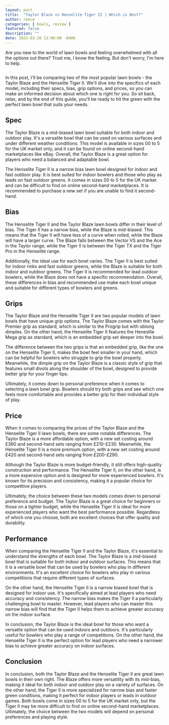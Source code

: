 ```yaml
---
layout: post
title:  "Taylor Blaze vs Henselite Tiger II | Which is Best?"
author: reece
categories: [ bowls, review ]
featured: false
description: ""
date: 2023-03-20 13:00:00 -0400
---
```

    

<!-- wp:paragraph -->
<p xmlns="http://www.w3.org/1999/xhtml">Are you new to the world of lawn bowls and feeling overwhelmed with all the options out there? Trust me, I know the feeling. But don't worry, I'm here to help. </p>
<!-- /wp:paragraph -->

<!-- wp:image {"id":2041,"sizeSlug":"large","linkDestination":"none"} -->
<figure class="wp-block-image size-large"><img src="/img/posts/taylor-blaze-vs-henselite-tiger-ii-1024x576.jpg" alt="" class="wp-image-2041"/></figure>
<!-- /wp:image -->

<!-- wp:paragraph -->
<p>In this post, I'll be comparing two of the most popular lawn bowls - the Taylor Blaze and the Henselite Tiger II. We'll dive into the specifics of each model, including their specs, bias, grip options, and prices, so you can make an informed decision about which one is right for you. So sit back, relax, and by the end of this guide, you'll be ready to hit the green with the perfect lawn bowl that suits your needs.</p>
<!-- /wp:paragraph -->

<!-- wp:heading -->
<h2>Spec</h2>
<!-- /wp:heading -->

<!-- wp:paragraph -->
<p>The Taylor Blaze is a mid-biased lawn bowl suitable for both indoor and outdoor play. It's a versatile bowl that can be used on various surfaces and under different weather conditions. This model is available in sizes 00 to 5 for the UK market only, and it can be found on online second-hand marketplaces like eBay. Overall, the Taylor Blaze is a great option for players who need a balanced and adaptable bowl.</p>
<!-- /wp:paragraph -->

<!-- wp:paragraph -->
<p>The Henselite Tiger II is a narrow bias lawn bowl designed for indoor and fast outdoor play. It is best suited for indoor bowlers and those who play as leads on fast outdoor greens. It comes in sizes 00 to 5 for the UK market and can be difficult to find on online second-hand marketplaces. It is recommended to purchase a new set if you are unable to find it second-hand.</p>
<!-- /wp:paragraph -->

<!-- wp:heading -->
<h2>Bias</h2>
<!-- /wp:heading -->

<!-- wp:paragraph -->
<p>The Henselite Tiger II and the Taylor Blaze lawn bowls differ in their level of bias. The Tiger II has a narrow bias, while the Blaze is mid-biased. This means that the Tiger II will have less of a curve when rolled, while the Blaze will have a larger curve. The Blaze falls between the Vector VS and the Ace in the Taylor range, while the Tiger II is between the Tiger TX and the Tiger Pro in the Henselite range.</p>
<!-- /wp:paragraph -->

<!-- wp:paragraph -->
<p>Additionally, the ideal use for each bowl varies. The Tiger II is best suited for indoor rinks and fast outdoor greens, while the Blaze is suitable for both indoor and outdoor greens. The Tiger II is recommended for lead outdoor bowlers, while the Blaze does not have a specific recommendation. Overall, these differences in bias and recommended use make each bowl unique and suitable for different types of bowlers and greens.</p>
<!-- /wp:paragraph -->

<!-- wp:heading -->
<h2>Grips</h2>
<!-- /wp:heading -->

<!-- wp:paragraph -->
<p>The Taylor Blaze and the Henselite Tiger II are two popular models of lawn bowls that have unique grip options. The Taylor Blaze comes with the Taylor Premier grip as standard, which is similar to the Progrip but with oblong dimples. On the other hand, the Henselite Tiger II features the Heneslite Mega grip as standard, which is an embedded grip set deeper into the bowl.</p>
<!-- /wp:paragraph -->

<!-- wp:paragraph -->
<p>The difference between the two grips is that an embedded grip, like the one on the Henselite Tiger II, makes the bowl feel smaller in your hand, which can be helpful for bowlers who struggle to grip the bowl properly. Meanwhile, the dimple grip on the Taylor Blaze is a classic style of grip that features small divots along the shoulder of the bowl, designed to provide better grip for your finger tips.</p>
<!-- /wp:paragraph -->

<!-- wp:paragraph -->
<p>Ultimately, it comes down to personal preference when it comes to selecting a lawn bowl grip. Bowlers should try both grips and see which one feels more comfortable and provides a better grip for their individual style of play.</p>
<!-- /wp:paragraph -->

<!-- wp:heading -->
<h2>Price</h2>
<!-- /wp:heading -->

<!-- wp:paragraph -->
<p>When it comes to comparing the prices of the Taylor Blaze and the Henselite Tiger II lawn bowls, there are some notable differences. The Taylor Blaze is a more affordable option, with a new set costing around £360 and second-hand sets ranging from £210-£230. Meanwhile, the Henselite Tiger II is a more premium option, with a new set costing around £420 and second-hand sets ranging from £200-£290.</p>
<!-- /wp:paragraph -->

<!-- wp:paragraph -->
<p>Although the Taylor Blaze is more budget-friendly, it still offers high-quality construction and performance. The Henselite Tiger II, on the other hand, is a more expensive option and is designed for more experienced bowlers. It's known for its precision and consistency, making it a popular choice for competitive players.</p>
<!-- /wp:paragraph -->

<!-- wp:paragraph -->
<p>Ultimately, the choice between these two models comes down to personal preference and budget. The Taylor Blaze is a great choice for beginners or those on a tighter budget, while the Henselite Tiger II is ideal for more experienced players who want the best performance possible. Regardless of which one you choose, both are excellent choices that offer quality and durability.</p>
<!-- /wp:paragraph -->

<!-- wp:heading -->
<h2>Performance</h2>
<!-- /wp:heading -->

<!-- wp:paragraph -->
<p>When comparing the Henselite Tiger II and the Taylor Blaze, it's essential to understand the strengths of each bowl. The Taylor Blaze is a mid-biased bowl that is suitable for both indoor and outdoor surfaces. This means that it is a versatile bowl that can be used by bowlers who play in different environments. It's an excellent choice for bowlers who play in various competitions that require different types of surfaces.</p>
<!-- /wp:paragraph -->

<!-- wp:paragraph -->
<p>On the other hand, the Henselite Tiger II is a narrow biased bowl that is designed for indoor use. It's specifically aimed at lead players who need accuracy and consistency. The narrow bias makes the Tiger II a particularly challenging bowl to master. However, lead players who can master this narrow bias will find that the Tiger II helps them to achieve greater accuracy on the indoor surface.</p>
<!-- /wp:paragraph -->

<!-- wp:paragraph -->
<p>In conclusion, the Taylor Blaze is the ideal bowl for those who want a versatile option that can be used indoors and outdoors. It's particularly useful for bowlers who play a range of competitions. On the other hand, the Henselite Tiger II is the perfect option for lead players who need a narrower bias to achieve greater accuracy on indoor surfaces.</p>
<!-- /wp:paragraph -->

<!-- wp:heading -->
<h2>Conclusion</h2>
<!-- /wp:heading -->

<!-- wp:paragraph -->
<p>In conclusion, both the Taylor Blaze and the Henselite Tiger II are great lawn bowls in their own right. The Blaze offers more versatility with its mid-bias, making it ideal for both indoor and outdoor play on a variety of surfaces. On the other hand, the Tiger II is more specialized for narrow bias and faster green conditions, making it perfect for indoor players or leads in outdoor games. Both bowls come in sizes 00 to 5 for the UK market only, but the Tiger II may be more difficult to find on online second-hand marketplaces. Ultimately, the choice between the two models will depend on personal preferences and playing style.</p>
<!-- /wp:paragraph -->
    